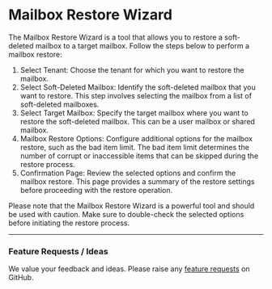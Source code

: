 # Mailbox Restore Wizard

The Mailbox Restore Wizard is a tool that allows you to restore a soft-deleted mailbox to a target mailbox. Follow the steps below to perform a mailbox restore:

1. Select Tenant: Choose the tenant for which you want to restore the mailbox.
2. Select Soft-Deleted Mailbox: Identify the soft-deleted mailbox that you want to restore. This step involves selecting the mailbox from a list of soft-deleted mailboxes.
3. Select Target Mailbox: Specify the target mailbox where you want to restore the soft-deleted mailbox. This can be a user mailbox or shared mailbox.
4. Mailbox Restore Options: Configure additional options for the mailbox restore, such as the bad item limit. The bad item limit determines the number of corrupt or inaccessible items that can be skipped during the restore process.
5. Confirmation Page: Review the selected options and confirm the mailbox restore. This page provides a summary of the restore settings before proceeding with the restore operation.

Please note that the Mailbox Restore Wizard is a powerful tool and should be used with caution. Make sure to double-check the selected options before initiating the restore process.

***

### Feature Requests / Ideas

We value your feedback and ideas. Please raise any [feature requests](https://github.com/KelvinTegelaar/CIPP/issues/new?assignees=\&labels=enhancement%2Cno-priority\&projects=\&template=feature.yml\&title=%5BFeature+Request%5D%3A+) on GitHub.
